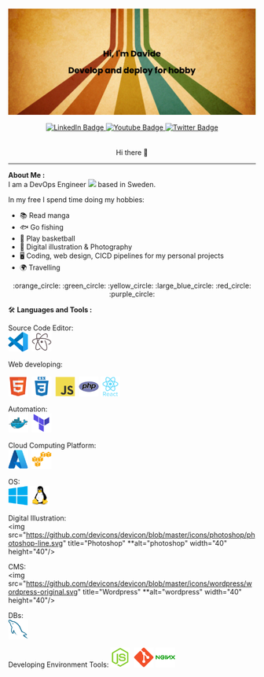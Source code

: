 <!--
**DavideDev1705/DavideDev1705** is a ✨ _special_ ✨ repository because its `README.md` (this file) appears on your GitHub profile.

Here are some ideas to get you started:

- 🔭 I’m currently working on ...
- 🌱 I’m currently learning ...
- 👯 I’m looking to collaborate on ...
- 🤔 I’m looking for help with ...
- 💬 Ask me about ...
- 📫 How to reach me: ...
- 😄 Pronouns: ...
- ⚡ Fun fact: ...
-->

![MasterHead](https://github.com/DavideDev1705/DavideDev1705/blob/main/banner.png)

<div id="header" align="center">
  <div id="badges">
    <a href="#">
      <img src="https://img.shields.io/badge/LinkedIn-green?style=for-the-badge&logo=linkedin&logoColor=white" alt="LinkedIn Badge"/>
    </a>
    <a href="#">
      <img src="https://img.shields.io/badge/YouTube-yellow?style=for-the-badge&logo=youtube&logoColor=white" alt="Youtube Badge"/>
    </a>
    <a href="#">
      <img src="https://img.shields.io/badge/Twitter-blue?style=for-the-badge&logo=twitter&logoColor=white" alt="Twitter Badge"/>
    </a>
  </div>
  <img src="https://komarev.com/ghpvc/?username=DavideDev1705&style=flat-square&color=orange" alt=""/>
  <br><br> Hi there 👋
</div>
<div align="left">
  <hr>
  <b>About Me :</b><br>
  I am a DevOps Engineer <img src="https://media.giphy.com/media/WUlplcMpOCEmTGBtBW/giphy.gif" width="30"> based in Sweden.

  In my free I spend time doing my hobbies: 
   - :books: Read manga
   - :fish: Go fishing
   - :basketball: Play basketball
   - :camera_flash: Digital illustration & Photography
   - :desktop_computer: Coding, web design, CICD pipelines for my personal projects
   - :earth_africa: Travelling
  <div align="center">:orange_circle: :green_circle: :yellow_circle: :large_blue_circle: :red_circle: :purple_circle:</div>
  
  :hammer_and_wrench: <b>Languages and Tools :</b><br>
  <div>
  Source Code Editor: <br>
  <img src="https://github.com/devicons/devicon/blob/master/icons/vscode/vscode-original.svg" title="VSCode" alt="vscode" width="40" height="40"/>&nbsp;
  <img src="https://github.com/devicons/devicon/blob/master/icons/atom/atom-original.svg" title="Atom" alt="atom" width="40" height="40"/>&nbsp;
  <br>
    
  Web developing: <br>  
    <img src="https://github.com/devicons/devicon/blob/master/icons/html5/html5-original.svg" title="HTML5" alt="HTML" width="40" height="40"/>&nbsp;
    <img src="https://github.com/devicons/devicon/blob/master/icons/css3/css3-plain-wordmark.svg"  title="CSS3" alt="CSS" width="40" height="40"/>&nbsp;
    <img src="https://github.com/devicons/devicon/blob/master/icons/javascript/javascript-original.svg" title="JavaScript" alt="JavaScript" width="40" height="40"/>&nbsp;
    <img src="https://github.com/devicons/devicon/blob/master/icons/php/php-original.svg" title="PHP" alt="PHP" width="40" height="40"/>
    <img src="https://github.com/devicons/devicon/blob/master/icons/react/react-original-wordmark.svg" title="React" alt="React" width="40" height="40"/>&nbsp;
    <br>
  
  Automation: <br>
    <img src="https://github.com/devicons/devicon/blob/master/icons/docker/docker-original.svg" title="Docker" alt="Docker" width="40" height="40"/>&nbsp;
    <img src="https://github.com/devicons/devicon/blob/master/icons/terraform/terraform-original.svg" title="Terraform" alt="terraform" width="40" height="40"/>
    <br>
  
  Cloud Computing Platform: <br>
    <img src="https://github.com/devicons/devicon/blob/master/icons/azure/azure-original.svg" title="Azure" alt="azure" width="40" height="40"/>&nbsp;
    <img src="https://github.com/devicons/devicon/blob/master/icons/amazonwebservices/amazonwebservices-original.svg" title="AWS" alt="AWS" width="40" height="40"/>&nbsp;
    <br>
   
  OS: <br>
    <img src="https://github.com/devicons/devicon/blob/master/icons/windows8/windows8-original.svg" title="Windows" alt="windows" width="40" height="40"/>
    <img src="https://github.com/devicons/devicon/blob/master/icons/linux/linux-original.svg" title="Linux" alt="linux" width="40" height="40"/>
    <br>
    
  Digital Illustration: <br>
    <img src="https://github.com/devicons/devicon/blob/master/icons/photoshop/photoshop-line.svg" title="Photoshop" **alt="photoshop" width="40" height="40"/>
    <br>
  
  CMS: <br>
    <img src="https://github.com/devicons/devicon/blob/master/icons/wordpress/wordpress-original.svg" title="Wordpress" **alt="wordpress" width="40" height="40"/>
    <br>
    
  DBs: <br>
    <img src="https://github.com/devicons/devicon/blob/master/icons/mysql/mysql-original.svg" title="MySQL"  alt="MySQL" width="40" height="40"/>&nbsp;
    <br>
    
  Developing Environment Tools:
    <img src="https://github.com/devicons/devicon/blob/master/icons/nodejs/nodejs-original.svg" title="NodeJS" alt="NodeJS" width="40" height="40"/>&nbsp;
    <img src="https://github.com/devicons/devicon/blob/master/icons/git/git-original.svg" title="Git" alt="Git" width="40" height="40"/>
    <img src="https://github.com/devicons/devicon/blob/master/icons/nginx/nginx-original.svg" title="Nginx" alt="nginx" width="40" height="40"/>
   
   </div>
</div>



